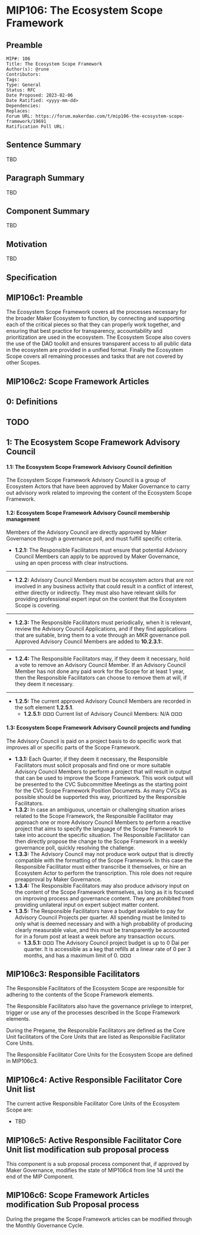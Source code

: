 # MIP106: The Ecosystem Scope Framework

## Preamble
```
MIP#: 106
Title: The Ecosystem Scope Framework
Author(s): @rune
Contributors:
Tags:
Type: General
Status: RFC
Date Proposed: 2023-02-06
Date Ratified: <yyyy-mm-dd>
Dependencies:
Replaces:
Forum URL: https://forum.makerdao.com/t/mip106-the-ecosystem-scope-framework/19691
Ratification Poll URL: 
```

## Sentence Summary

TBD

## Paragraph Summary

TBD

## Component Summary

TBD

## Motivation

TBD

## Specification

## MIP106c1: Preamble

The Ecosystem Scope Framework covers all the processes necessary for the broader Maker Ecosystem to function, by connecting and supporting each of the critical pieces so that they can properly work together, and ensuring that best practice for transparency, accountability and prioritization are used in the ecosystem. The Ecosystem Scope also covers the use of the DAO toolkit and ensures transparent access to all public data in the ecosystem are provided in a unified format. Finally the Ecosystem Scope covers all remaining processes and tasks that are not covered by other Scopes.

## MIP106c2: Scope Framework Articles

## 0: Definitions

## TODO

## 1: The Ecosystem Scope Framework Advisory Council

#### 1.1: The Ecosystem Scope Framework Advisory Council definition
The Ecosystem Scope Framework Advisory Council is a group of Ecosystem Actors that have been approved by Maker Governance to carry out advisory work related to improving the content of the Ecosystem Scope Framework.

#### 1.2: Ecosystem Scope Framework Advisory Council membership management
Members of the Advisory Council are directly approved by Maker Governance through a governance poll, and must fulfill specific criteria.
* **1.2.1:** The Responsible Facilitators must ensure that potential Advisory Council Members can apply to be approved by Maker Governance, using an open process with clear instructions.
---
* **1.2.2:** Advisory Council Members must be ecosystem actors that are not involved in any business activity that could result in a conflict of interest, either directly or indirectly. They must also have relevant skills for providing professional expert input on the content that the Ecosystem Scope is covering.
---
* **1.2.3:** The Responsible Facilitators must periodically, when it is relevant, review the Advisory Council Applications, and if they find applications that are suitable, bring them to a vote through an MKR governance poll. Approved Advisory Council Members are added to **10.2.3.1:**.
---
* **1.2.4:** The Responsible Facilitators may, if they deem it necessary, hold a vote to remove an Advisory Council Member. If an Advisory Council Member has not done any paid work for the Scope for at least 1 year, then the Responsible Facilitators can choose to remove them at will, if they deem it necessary.
---
* **1.2.5:** The current approved Advisory Council Members are recorded in the soft element **1.2.5.1**.
	* **1.2.5.1:**
¤¤¤
Current list of Advisory Council Members:
N/A
¤¤¤

#### 1.3: Ecosystem Scope Framework Advisory Council projects and funding
The Advisory Council is paid on a project basis to do specific work that improves all or specific parts of the Scope Framework.
* **1.3.1:** Each Quarter, if they deem it necessary, the Responsible Facilitators must solicit proposals and find one or more suitable Advisory Council Members to perform a project that will result in output that can be used to improve the Scope Framework. This work output will be presented to the CVC Subcommittee Meetings as the starting point for the CVC Scope Framework Position Documents. As many CVCs as possible should be supported this way, prioritized by the Responsible Facilitators.
* **1.3.2:** In case an ambiguous, uncertain or challenging situation arises related to the Scope Framework, the Responsible Facilitator may approach one or more Advisory Council Members to perform a reactive project that aims to specify the language of the Scope Framework to take into account the specific situation. The Responsible Facilitator can then directly propose the change to the Scope Framework in a weekly governance poll, quickly resolving the challenge.
* **1.3.3:** The Advisory Council may not produce work output that is directly compatible with the formatting of the Scope Framework. In this case the Responsible Facilitator must either transcribe it themselves, or hire an Ecosystem Actor to perform the transcription. This role does not require preapproval by Maker Governance.
* **1.3.4:** The Responsible Facilitators may also produce advisory input on the content of the Scope Framework themselves, as long as it is focused on improving process and governance content. They are prohibited from providing unilateral input on expert subject matter content.
* **1.3.5:** The Responsible Facilitators have a budget available to pay for Advisory Council Projects per quarter. All spending must be limited to only what is deemed necessary and with a high probability of producing clearly measurable value, and this must be transparently be accounted for in a forum post at least a week before any transaction occurs.
	* **1.3.5.1:**
¤¤¤
The Advisory Council project budget is up to 0 Dai per quarter. It is accessible as a keg that refills at a linear rate of 0 per 3 months, and has a maximum limit of 0.
¤¤¤

## MIP106c3: Responsible Facilitators

The Responsible Facilitators of the Ecosystem Scope are responsible for adhering to the contents of the Scope Framework elements.

The Responsible Facilitators also have the governance privilege to interpret, trigger or use any of the processes described in the Scope Framework elements.

During the Pregame, the Responsible Facilitators are defined as the Core Unit facilitators of the Core Units that are listed as Responsible Facilitator Core Units.

The Responsible Facilitator Core Units for the Ecosystem Scope are defined in MIP106c3.

## MIP106c4: Active Responsible Facilitator Core Unit list

The current active Responsible Facilitator Core Units of the Ecosystem Scope are:
* TBD

## MIP106c5: Active Responsible Facilitator Core Unit list modification sub proposal process

This component is a sub proposal process component that, if approved by Maker Governance, modifies the state of MIP106c4 from line 14 until the end of the MIP Component.

## MIP106c6: Scope Framework Articles modification Sub Proposal process

During the pregame the Scope Framework articles can be modified through the Monthly Governance Cycle.
